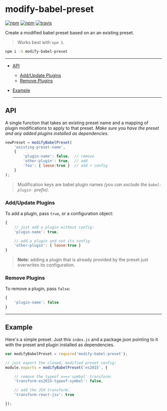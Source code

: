
# modify-babel-preset

[![npm](https://img.shields.io/npm/v/modify-babel-preset.svg)](http://npm.im/modify-babel-preset)
[![npm](https://img.shields.io/npm/dm/modify-babel-preset.svg)](http://npm.im/modify-babel-preset)
[![travis](https://travis-ci.org/developit/modify-babel-preset.svg?branch=master)](https://travis-ci.org/developit/modify-babel-preset)


Create a modified babel preset based on an an existing preset.

> Works best with `npm 3`.


```sh
npm i -S modify-babel-preset
```


---


- [API](#api)
	- [Add/Update Plugins](#addupdate-plugins)
	- [Remove Plugins](#remove-plugins)
- [Example](#example)


  ---


## API

A single function that takes an existing preset name and a mapping of plugin modifications to apply to that preset.  _Make sure you have the preset and any added plugins installed as dependencies._

```js
newPreset = modifyBabelPreset(
	'existing-preset-name',
	{
		'plugin-name': false,  // remove
		'other-plugin': true,  // add
		'foo': { loose:true }  // add + config
	}
);
```

> Modification keys are babel plugin names _(you can exclude the `babel-plugin-` prefix)._


### Add/Update Plugins

To add a plugin, pass `true`, or a configuration object:

```js
{
	// just add a plugin without config:
	'plugin-name': true,

	// add a plugin and set its config
	'other-plugin': { loose:true }
}
```

> **Note:** adding a plugin that is already provided by the preset just overwrites its configuration.


### Remove Plugins

To remove a plugin, pass `false`:

```js
{
	'plugin-name': false
}
```


---


## Example

Here's a simple preset. Just this `index.js` and a package.json pointing to it with the preset and plugin installed as dependencies.

```js
var modifyBabelPreset = require('modify-babel-preset');

// just export the cloned, modified preset config:
module.exports = modifyBabelPreset('es2015', {

	// remove the typeof x==='symbol' transform:
	'transform-es2015-typeof-symbol': false,

	// add the JSX transform:
	'transform-react-jsx': true

});
```
